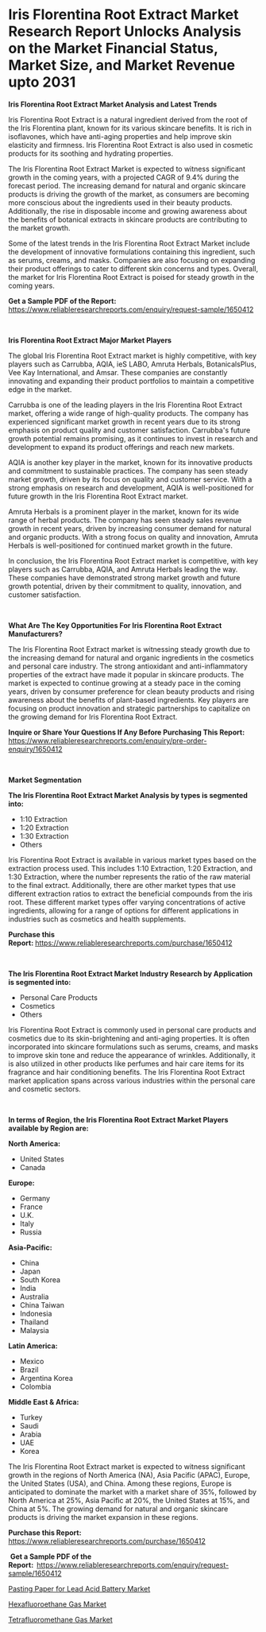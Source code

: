 <p><h1>Iris Florentina Root Extract Market Research Report Unlocks Analysis on the Market Financial Status, Market Size, and Market Revenue upto 2031</h1></p><p><strong>Iris Florentina Root Extract Market Analysis and Latest Trends</strong></p>
<p><p>Iris Florentina Root Extract is a natural ingredient derived from the root of the Iris Florentina plant, known for its various skincare benefits. It is rich in isoflavones, which have anti-aging properties and help improve skin elasticity and firmness. Iris Florentina Root Extract is also used in cosmetic products for its soothing and hydrating properties.</p><p>The Iris Florentina Root Extract Market is expected to witness significant growth in the coming years, with a projected CAGR of 9.4% during the forecast period. The increasing demand for natural and organic skincare products is driving the growth of the market, as consumers are becoming more conscious about the ingredients used in their beauty products. Additionally, the rise in disposable income and growing awareness about the benefits of botanical extracts in skincare products are contributing to the market growth.</p><p>Some of the latest trends in the Iris Florentina Root Extract Market include the development of innovative formulations containing this ingredient, such as serums, creams, and masks. Companies are also focusing on expanding their product offerings to cater to different skin concerns and types. Overall, the market for Iris Florentina Root Extract is poised for steady growth in the coming years.</p></p>
<p><strong>Get a Sample PDF of the Report:&nbsp;</strong> <a href="https://www.reliableresearchreports.com/enquiry/request-sample/1650412">https://www.reliableresearchreports.com/enquiry/request-sample/1650412</a></p>
<p>&nbsp;</p>
<p><strong>Iris Florentina Root Extract Major Market Players</strong></p>
<p><p>The global Iris Florentina Root Extract market is highly competitive, with key players such as Carrubba, AQIA, ieS LABO, Amruta Herbals, BotanicalsPlus, Vee Kay International, and Amsar. These companies are constantly innovating and expanding their product portfolios to maintain a competitive edge in the market.</p><p>Carrubba is one of the leading players in the Iris Florentina Root Extract market, offering a wide range of high-quality products. The company has experienced significant market growth in recent years due to its strong emphasis on product quality and customer satisfaction. Carrubba's future growth potential remains promising, as it continues to invest in research and development to expand its product offerings and reach new markets.</p><p>AQIA is another key player in the market, known for its innovative products and commitment to sustainable practices. The company has seen steady market growth, driven by its focus on quality and customer service. With a strong emphasis on research and development, AQIA is well-positioned for future growth in the Iris Florentina Root Extract market.</p><p>Amruta Herbals is a prominent player in the market, known for its wide range of herbal products. The company has seen steady sales revenue growth in recent years, driven by increasing consumer demand for natural and organic products. With a strong focus on quality and innovation, Amruta Herbals is well-positioned for continued market growth in the future.</p><p>In conclusion, the Iris Florentina Root Extract market is competitive, with key players such as Carrubba, AQIA, and Amruta Herbals leading the way. These companies have demonstrated strong market growth and future growth potential, driven by their commitment to quality, innovation, and customer satisfaction.</p></p>
<p>&nbsp;</p>
<p><strong>What Are The Key Opportunities For Iris Florentina Root Extract Manufacturers?</strong></p>
<p><p>The Iris Florentina Root Extract market is witnessing steady growth due to the increasing demand for natural and organic ingredients in the cosmetics and personal care industry. The strong antioxidant and anti-inflammatory properties of the extract have made it popular in skincare products. The market is expected to continue growing at a steady pace in the coming years, driven by consumer preference for clean beauty products and rising awareness about the benefits of plant-based ingredients. Key players are focusing on product innovation and strategic partnerships to capitalize on the growing demand for Iris Florentina Root Extract.</p></p>
<p><strong>Inquire or Share Your Questions If Any Before Purchasing This Report:</strong> <a href="https://www.reliableresearchreports.com/enquiry/pre-order-enquiry/1650412">https://www.reliableresearchreports.com/enquiry/pre-order-enquiry/1650412</a></p>
<p>&nbsp;</p>
<p><strong>Market Segmentation</strong></p>
<p><strong>The Iris Florentina Root Extract Market Analysis by types is segmented into:</strong></p>
<p><ul><li>1:10 Extraction</li><li>1:20 Extraction</li><li>1:30 Extraction</li><li>Others</li></ul></p>
<p><p>Iris Florentina Root Extract is available in various market types based on the extraction process used. This includes 1:10 Extraction, 1:20 Extraction, and 1:30 Extraction, where the number represents the ratio of the raw material to the final extract. Additionally, there are other market types that use different extraction ratios to extract the beneficial compounds from the iris root. These different market types offer varying concentrations of active ingredients, allowing for a range of options for different applications in industries such as cosmetics and health supplements.</p></p>
<p><strong>Purchase this Report:&nbsp;</strong><a href="https://www.reliableresearchreports.com/purchase/1650412">https://www.reliableresearchreports.com/purchase/1650412</a></p>
<p>&nbsp;</p>
<p><strong>The Iris Florentina Root Extract Market Industry Research by Application is segmented into:</strong></p>
<p><ul><li>Personal Care Products</li><li>Cosmetics</li><li>Others</li></ul></p>
<p><p>Iris Florentina Root Extract is commonly used in personal care products and cosmetics due to its skin-brightening and anti-aging properties. It is often incorporated into skincare formulations such as serums, creams, and masks to improve skin tone and reduce the appearance of wrinkles. Additionally, it is also utilized in other products like perfumes and hair care items for its fragrance and hair conditioning benefits. The Iris Florentina Root Extract market application spans across various industries within the personal care and cosmetic sectors.</p></p>
<p>&nbsp;</p>
<p><strong>In terms of Region, the Iris Florentina Root Extract Market Players available by Region are:</strong></p>
<p>
    <p> <strong> North America: </strong>
        <ul>
            <li>United States</li>
            <li>Canada</li>
        </ul>
        </p> 
    <p> <strong> Europe: </strong>
        <ul>
            <li>Germany</li>
            <li>France</li>
            <li>U.K.</li>
            <li>Italy</li>
            <li>Russia</li>
        </ul>
        </p> 
    <p> <strong> Asia-Pacific: </strong>
        <ul>
            <li>China</li>
            <li>Japan</li>
            <li>South Korea</li>
            <li>India</li>
            <li>Australia</li>
            <li>China Taiwan</li>
            <li>Indonesia</li>
            <li>Thailand</li>
            <li>Malaysia</li>
        </ul>
        </p> 
    <p> <strong> Latin America: </strong>
        <ul>
            <li>Mexico</li>
            <li>Brazil</li>
            <li>Argentina Korea</li>
            <li>Colombia</li>
        </ul>
        </p> 
    <p> <strong> Middle East & Africa: </strong>
        <ul>
            <li>Turkey</li>
            <li>Saudi</li>
            <li>Arabia</li>
            <li>UAE</li>
            <li>Korea</li>
        </ul>
    </p>
    </p>
<p><p>The Iris Florentina Root Extract market is expected to witness significant growth in the regions of North America (NA), Asia Pacific (APAC), Europe, the United States (USA), and China. Among these regions, Europe is anticipated to dominate the market with a market share of 35%, followed by North America at 25%, Asia Pacific at 20%, the United States at 15%, and China at 5%. The growing demand for natural and organic skincare products is driving the market expansion in these regions.</p></p>
<p><strong>Purchase this Report: </strong><a href="https://www.reliableresearchreports.com/purchase/1650412">https://www.reliableresearchreports.com/purchase/1650412</a></p>
<p>&nbsp;<strong>Get a Sample PDF of the Report:&nbsp;&nbsp;</strong><a href="https://www.reliableresearchreports.com/enquiry/request-sample/1650412">https://www.reliableresearchreports.com/enquiry/request-sample/1650412</a></p>
<p><strong></strong></p>
<p><p><a href="https://view.publitas.com/reportprime-1/pasting-paper-for-lead-acid-battery-market-centers-on-aspects-such-as-market-growth-market-share-market-opportunity-and-projected-forecasts-spanning-from-2023-to-2030/">Pasting Paper for Lead Acid Battery Market</a></p><p><a href="https://view.publitas.com/reportprime-1/hexafluoroethane-gas-market-size-reflecting-a-forecast-till-2030-market-by-type-by-application-and-by-geography/">Hexafluoroethane Gas Market</a></p><p><a href="https://view.publitas.com/reportprime-1/tetrafluoromethane-gas-market-size-evaluating-its-market-trends-growth-and-projections-2023-2030/">Tetrafluoromethane Gas Market</a></p></p>